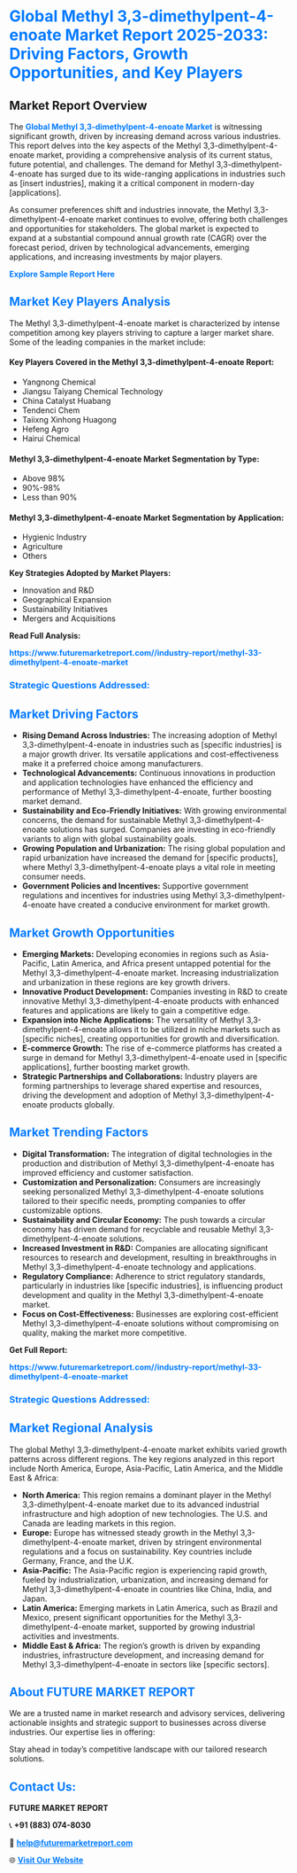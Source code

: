 <h1 style="color: #007BFF;">Global Methyl 3,3-dimethylpent-4-enoate Market Report 2025-2033: Driving Factors, Growth Opportunities, and Key Players</h1>

<section id="overview">
<h2>Market Report Overview</h2>
<p>The <a href="https://www.futuremarketreport.com//industry-report/methyl-33-dimethylpent-4-enoate-market" style="color: #007BFF; text-decoration: none;"><strong>Global Methyl 3,3-dimethylpent-4-enoate Market</strong></a> is witnessing significant growth, driven by increasing demand across various industries. This report delves into the key aspects of the Methyl 3,3-dimethylpent-4-enoate market, providing a comprehensive analysis of its current status, future potential, and challenges. The demand for Methyl 3,3-dimethylpent-4-enoate has surged due to its wide-ranging applications in industries such as [insert industries], making it a critical component in modern-day [applications].</p>
<p>As consumer preferences shift and industries innovate, the Methyl 3,3-dimethylpent-4-enoate market continues to evolve, offering both challenges and opportunities for stakeholders. The global market is expected to expand at a substantial compound annual growth rate (CAGR) over the forecast period, driven by technological advancements, emerging applications, and increasing investments by major players.</p>
</section>

<section id="overview">
<p><a href="https://www.futuremarketreport.com//request-sample/reportId=50303" style="color: #007BFF; text-decoration: none;"><strong>Explore Sample Report Here</strong></a></p>
</section>

<section id="key-players">
<h2 style="color: #007BFF;">Market Key Players Analysis</h2>
<p>The Methyl 3,3-dimethylpent-4-enoate market is characterized by intense competition among key players striving to capture a larger market share. Some of the leading companies in the market include:</p>
<h4>Key Players Covered in the Methyl 3,3-dimethylpent-4-enoate Report:</h4>
<ul><li>Yangnong Chemical</li><li>Jiangsu Taiyang Chemical Technology</li><li>China Catalyst Huabang</li><li>Tendenci Chem</li><li>Taiixng Xinhong Huagong</li><li>Hefeng Agro</li><li>Hairui Chemical</li></ul>
<h4>Methyl 3,3-dimethylpent-4-enoate Market Segmentation by Type:</h4>
<ul><li>Above 98%</li><li>90%-98%</li><li>Less than 90%</li></ul>

<h4>Methyl 3,3-dimethylpent-4-enoate Market Segmentation by Application:</h4>
<ul><li>Hygienic Industry</li><li>Agriculture</li><li>Others</li></ul>
<p><strong>Key Strategies Adopted by Market Players:</strong></p>
<ul>
<li>Innovation and R&D</li>
<li>Geographical Expansion</li>
<li>Sustainability Initiatives</li>
<li>Mergers and Acquisitions</li>
</ul>
</section>

<section>
<p><strong>Read Full Analysis: </strong></p><a href="https://www.futuremarketreport.com//industry-report/methyl-33-dimethylpent-4-enoate-market" style="color: #007BFF; text-decoration: none;"><strong>https://www.futuremarketreport.com//industry-report/methyl-33-dimethylpent-4-enoate-market</strong></a>
<h3 style="color: #007BFF;">Strategic Questions Addressed:</h3>
</section>

<section id="driving-factors">
<h2 style="color: #007BFF;">Market Driving Factors</h2>
<ul>
<li><strong>Rising Demand Across Industries:</strong> The increasing adoption of Methyl 3,3-dimethylpent-4-enoate in industries such as [specific industries] is a major growth driver. Its versatile applications and cost-effectiveness make it a preferred choice among manufacturers.</li>
<li><strong>Technological Advancements:</strong> Continuous innovations in production and application technologies have enhanced the efficiency and performance of Methyl 3,3-dimethylpent-4-enoate, further boosting market demand.</li>
<li><strong>Sustainability and Eco-Friendly Initiatives:</strong> With growing environmental concerns, the demand for sustainable Methyl 3,3-dimethylpent-4-enoate solutions has surged. Companies are investing in eco-friendly variants to align with global sustainability goals.</li>
<li><strong>Growing Population and Urbanization:</strong> The rising global population and rapid urbanization have increased the demand for [specific products], where Methyl 3,3-dimethylpent-4-enoate plays a vital role in meeting consumer needs.</li>
<li><strong>Government Policies and Incentives:</strong> Supportive government regulations and incentives for industries using Methyl 3,3-dimethylpent-4-enoate have created a conducive environment for market growth.</li>
</ul>
</section>

<section id="growth-opportunities">
<h2 style="color: #007BFF;">Market Growth Opportunities</h2>
<ul>
<li><strong>Emerging Markets:</strong> Developing economies in regions such as Asia-Pacific, Latin America, and Africa present untapped potential for the Methyl 3,3-dimethylpent-4-enoate market. Increasing industrialization and urbanization in these regions are key growth drivers.</li>
<li><strong>Innovative Product Development:</strong> Companies investing in R&D to create innovative Methyl 3,3-dimethylpent-4-enoate products with enhanced features and applications are likely to gain a competitive edge.</li>
<li><strong>Expansion into Niche Applications:</strong> The versatility of Methyl 3,3-dimethylpent-4-enoate allows it to be utilized in niche markets such as [specific niches], creating opportunities for growth and diversification.</li>
<li><strong>E-commerce Growth:</strong> The rise of e-commerce platforms has created a surge in demand for Methyl 3,3-dimethylpent-4-enoate used in [specific applications], further boosting market growth.</li>
<li><strong>Strategic Partnerships and Collaborations:</strong> Industry players are forming partnerships to leverage shared expertise and resources, driving the development and adoption of Methyl 3,3-dimethylpent-4-enoate products globally.</li>
</ul>
</section>

<section id="trending-factors">
<h2 style="color: #007BFF;">Market Trending Factors</h2>
<ul>
<li><strong>Digital Transformation:</strong> The integration of digital technologies in the production and distribution of Methyl 3,3-dimethylpent-4-enoate has improved efficiency and customer satisfaction.</li>
<li><strong>Customization and Personalization:</strong> Consumers are increasingly seeking personalized Methyl 3,3-dimethylpent-4-enoate solutions tailored to their specific needs, prompting companies to offer customizable options.</li>
<li><strong>Sustainability and Circular Economy:</strong> The push towards a circular economy has driven demand for recyclable and reusable Methyl 3,3-dimethylpent-4-enoate solutions.</li>
<li><strong>Increased Investment in R&D:</strong> Companies are allocating significant resources to research and development, resulting in breakthroughs in Methyl 3,3-dimethylpent-4-enoate technology and applications.</li>
<li><strong>Regulatory Compliance:</strong> Adherence to strict regulatory standards, particularly in industries like [specific industries], is influencing product development and quality in the Methyl 3,3-dimethylpent-4-enoate market.</li>
<li><strong>Focus on Cost-Effectiveness:</strong> Businesses are exploring cost-efficient Methyl 3,3-dimethylpent-4-enoate solutions without compromising on quality, making the market more competitive.</li>
</ul>
</section>

<section>
<p><strong>Get Full Report: </strong></p><a href="https://www.futuremarketreport.com//industry-report/methyl-33-dimethylpent-4-enoate-market" style="color: #007BFF; text-decoration: none;"><strong>https://www.futuremarketreport.com//industry-report/methyl-33-dimethylpent-4-enoate-market</strong></a>
<h3 style="color: #007BFF;">Strategic Questions Addressed:</h3>
</section>


<section id="regional-analysis">
<h2 style="color: #007BFF;">Market Regional Analysis</h2>
<p>The global Methyl 3,3-dimethylpent-4-enoate market exhibits varied growth patterns across different regions. The key regions analyzed in this report include North America, Europe, Asia-Pacific, Latin America, and the Middle East & Africa:</p>
<ul>
<li><strong>North America:</strong> This region remains a dominant player in the Methyl 3,3-dimethylpent-4-enoate market due to its advanced industrial infrastructure and high adoption of new technologies. The U.S. and Canada are leading markets in this region.</li>
<li><strong>Europe:</strong> Europe has witnessed steady growth in the Methyl 3,3-dimethylpent-4-enoate market, driven by stringent environmental regulations and a focus on sustainability. Key countries include Germany, France, and the U.K.</li>
<li><strong>Asia-Pacific:</strong> The Asia-Pacific region is experiencing rapid growth, fueled by industrialization, urbanization, and increasing demand for Methyl 3,3-dimethylpent-4-enoate in countries like China, India, and Japan.</li>
<li><strong>Latin America:</strong> Emerging markets in Latin America, such as Brazil and Mexico, present significant opportunities for the Methyl 3,3-dimethylpent-4-enoate market, supported by growing industrial activities and investments.</li>
<li><strong>Middle East & Africa:</strong> The region’s growth is driven by expanding industries, infrastructure development, and increasing demand for Methyl 3,3-dimethylpent-4-enoate in sectors like [specific sectors].</li>
</ul>
</section>

<footer>
<h2 style="color: #007BFF;">About FUTURE MARKET REPORT</h2>
<p>We are a trusted name in market research and advisory services, delivering actionable insights and strategic support to businesses across diverse industries. Our expertise lies in offering:</p>

<p>Stay ahead in today’s competitive landscape with our tailored research solutions.</p>

<h2 style="color: #007BFF;">Contact Us:</h2>
<p><strong>FUTURE MARKET REPORT</strong></p>
<p>📞 <strong>+91 (883) 074-8030</strong></p>
<p>📧 <strong><a href="mailto:help@futuremarketreport.com" style="color: #007BFF;">help@futuremarketreport.com</a></strong></p>
<p>🌐 <strong><a href="https://www.futuremarketreport.com/" style="color: #007BFF;">Visit Our Website</a></strong></p>
</footer>